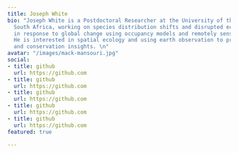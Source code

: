 ```yaml
---
title: Joseph White
bio: "Joseph White is a Postdoctoral Researcher at the University of the Witwatersrand,
  South Africa, working on species distribution shifts and disrupted ecosystem services
  in response to global change using occupancy models and remotely sensed products.
  He is interested in spatial ecology and using earth observation to provide ecological
  and conservation insights. \n"
avatar: "/images/mack-mansouri.jpg"
social:
- title: github
  url: https://github.com
- title: github
  url: https://github.com
- title: github
  url: https://github.com
- title: github
  url: https://github.com
- title: github
  url: https://github.com
featured: true

---
```

